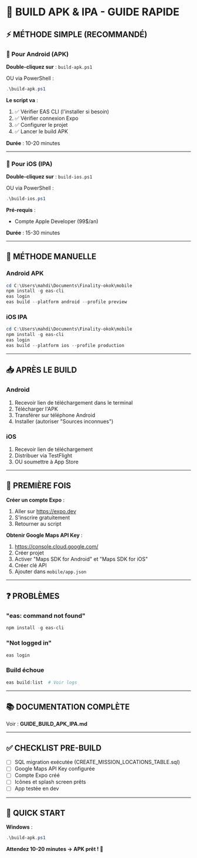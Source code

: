 # 🚀 BUILD APK & IPA - GUIDE RAPIDE

## ⚡ MÉTHODE SIMPLE (RECOMMANDÉ)

### 🤖 Pour Android (APK)

**Double-cliquez sur** : `build-apk.ps1`

OU via PowerShell :

```powershell
.\build-apk.ps1
```

**Le script va** :
1. ✅ Vérifier EAS CLI (l'installer si besoin)
2. ✅ Vérifier connexion Expo
3. ✅ Configurer le projet
4. ✅ Lancer le build APK

**Durée** : 10-20 minutes

---

### 🍎 Pour iOS (IPA)

**Double-cliquez sur** : `build-ios.ps1`

OU via PowerShell :

```powershell
.\build-ios.ps1
```

**Pré-requis** :
- Compte Apple Developer (99$/an)

**Durée** : 15-30 minutes

---

## 📱 MÉTHODE MANUELLE

### Android APK

```powershell
cd C:\Users\mahdi\Documents\Finality-okok\mobile
npm install -g eas-cli
eas login
eas build --platform android --profile preview
```

### iOS IPA

```powershell
cd C:\Users\mahdi\Documents\Finality-okok\mobile
npm install -g eas-cli
eas login
eas build --platform ios --profile production
```

---

## 📥 APRÈS LE BUILD

### Android
1. Recevoir lien de téléchargement dans le terminal
2. Télécharger l'APK
3. Transférer sur téléphone Android
4. Installer (autoriser "Sources inconnues")

### iOS
1. Recevoir lien de téléchargement
2. Distribuer via TestFlight
3. OU soumettre à App Store

---

## 🔑 PREMIÈRE FOIS

**Créer un compte Expo** :
1. Aller sur https://expo.dev
2. S'inscrire gratuitement
3. Retourner au script

**Obtenir Google Maps API Key** :
1. https://console.cloud.google.com/
2. Créer projet
3. Activer "Maps SDK for Android" et "Maps SDK for iOS"
4. Créer clé API
5. Ajouter dans `mobile/app.json`

---

## ❓ PROBLÈMES

### "eas: command not found"
```powershell
npm install -g eas-cli
```

### "Not logged in"
```powershell
eas login
```

### Build échoue
```powershell
eas build:list  # Voir logs
```

---

## 📚 DOCUMENTATION COMPLÈTE

Voir : **GUIDE_BUILD_APK_IPA.md**

---

## ✅ CHECKLIST PRE-BUILD

- [ ] SQL migration exécutée (CREATE_MISSION_LOCATIONS_TABLE.sql)
- [ ] Google Maps API Key configurée
- [ ] Compte Expo créé
- [ ] Icônes et splash screen prêts
- [ ] App testée en dev

---

## 🎯 QUICK START

**Windows** :
```powershell
.\build-apk.ps1
```

**Attendez 10-20 minutes → APK prêt ! 🎉**
